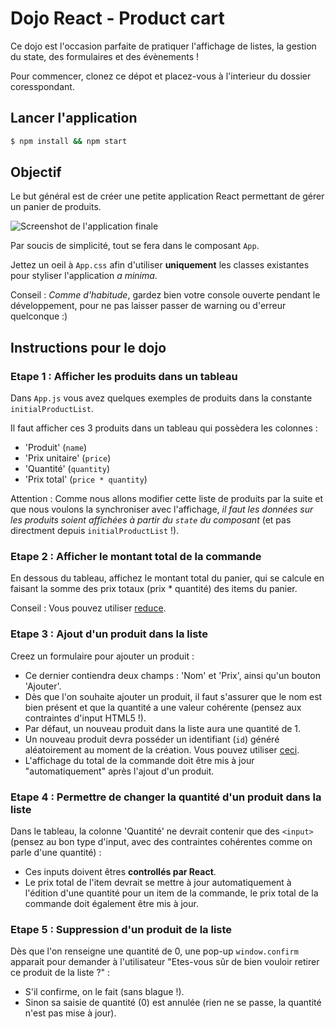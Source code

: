 # Dojo React - Product cart

Ce dojo est l'occasion parfaite de pratiquer l'affichage de listes, la gestion du state, des formulaires et des évènements !

Pour commencer, clonez ce dépot et placez-vous à l'interieur du dossier coresspondant.

## Lancer l'application

```sh
$ npm install && npm start
```

## Objectif

Le but général est de créer une petite application React permettant de gérer un panier de produits.

![Screenshot de l'application finale](https://i.imgur.com/TRUaDKk.png)

Par soucis de simplicité, tout se fera dans le composant `App`.

Jettez un oeil à `App.css` afin d'utiliser **uniquement** les classes existantes pour styliser l'application *a minima*. 

Conseil : *Comme d'habitude*, gardez bien votre console ouverte pendant le développement, pour ne pas laisser passer de warning ou d'erreur quelconque :)

## Instructions pour le dojo

### Etape 1 : Afficher les produits dans un tableau

Dans `App.js` vous avez quelques exemples de produits dans la constante `initialProductList`.

Il faut afficher ces 3 produits dans un tableau qui possèdera les colonnes  : 
- 'Produit' (`name`)
- 'Prix unitaire' (`price`)
- 'Quantité' (`quantity`)
- 'Prix total' (`price * quantity`)

Attention : Comme nous allons modifier cette liste de produits par la suite et que nous voulons la synchroniser avec l'affichage, *il faut les données sur les produits soient affichées à partir du `state` du composant* (et pas directment depuis `initialProductList` !).

### Etape 2 : Afficher le montant total de la commande

En dessous du tableau, affichez le montant total du panier, qui se calcule en faisant la somme des prix totaux (prix * quantité) des items du panier.

Conseil : Vous pouvez utiliser [reduce](https://developer.mozilla.org/en-US/docs/Web/JavaScript/Reference/Global_Objects/Array/reduce).

### Etape 3 : Ajout d'un produit dans la liste

Creez un formulaire pour ajouter un produit : 
- Ce dernier contiendra deux champs : 'Nom' et 'Prix', ainsi qu'un bouton 'Ajouter'.
- Dès que l'on souhaite ajouter un produit, il faut s'assurer que le nom est bien présent et que la quantité a une valeur cohérente  (pensez aux contraintes d'input HTML5 !).
- Par défaut, un nouveau produit dans la liste aura une quantité de 1.
- Un nouveau produit devra posséder un identifiant (`id`) généré aléatoirement au moment de la création. Vous pouvez utiliser [ceci](https://www.npmjs.com/package/uuid).
- L'affichage du total de la commande doit être mis à jour "automatiquement" après l'ajout d'un produit.

### Etape 4 : Permettre de changer la quantité d'un produit dans la liste 

Dans le tableau, la colonne 'Quantité' ne devrait contenir que des `<input>` (pensez au bon type d'input, avec des contraintes cohérentes comme on parle d'une quantité) : 
- Ces inputs doivent êtres **controllés par React**. 
- Le prix total de l'item devrait se mettre à jour automatiquement à l'édition d'une quantité pour un item de la commande, le prix total de la commande doit également être mis à jour.
### Etape 5 : Suppression d'un produit de la liste

Dès que l'on renseigne une quantité de 0, une pop-up `window.confirm` apparait pour demander à l'utilisateur "Etes-vous sûr de bien vouloir retirer ce produit de la liste ?" : 
- S'il confirme, on le fait (sans blague !).
- Sinon sa saisie de quantité (0) est annulée (rien ne se passe, la quantité n'est pas mise à jour).

